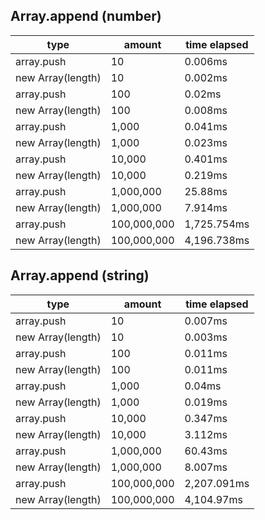 ## Array.append (number)

|type|amount|time elapsed|
|-|-|-|
array.push|10|0.006ms
new Array(length)|10|0.002ms
array.push|100|0.02ms
new Array(length)|100|0.008ms
array.push|1,000|0.041ms
new Array(length)|1,000|0.023ms
array.push|10,000|0.401ms
new Array(length)|10,000|0.219ms
array.push|1,000,000|25.88ms
new Array(length)|1,000,000|7.914ms
array.push|100,000,000|1,725.754ms
new Array(length)|100,000,000|4,196.738ms
## Array.append (string)

|type|amount|time elapsed|
|-|-|-|
array.push|10|0.007ms
new Array(length)|10|0.003ms
array.push|100|0.011ms
new Array(length)|100|0.011ms
array.push|1,000|0.04ms
new Array(length)|1,000|0.019ms
array.push|10,000|0.347ms
new Array(length)|10,000|3.112ms
array.push|1,000,000|60.43ms
new Array(length)|1,000,000|8.007ms
array.push|100,000,000|2,207.091ms
new Array(length)|100,000,000|4,104.97ms
